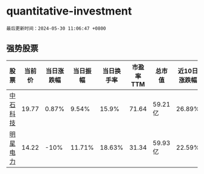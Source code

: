# quantitative-investment

`最后更新时间：2024-05-30 11:06:47 +0800`

## 强势股票

|股票|当前价|当日涨跌幅|当日振幅|当日换手率|市盈率TTM|总市值|近10日涨跌幅|
|----|----|----|----|----|----|----|----|
|[中石科技](https://xueqiu.com/S/SZ300684)|19.77|0.87%|9.54%|15.9%|71.64|59.21亿|26.89%|
|[明星电力](https://xueqiu.com/S/SH600101)|14.22|-10%|11.71%|18.63%|31.34|59.93亿|22.59%|
